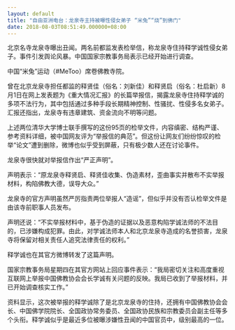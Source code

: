 ```yaml
---
layout: default
title: "自由亚洲电台：龙泉寺主持被曝性侵女弟子 “米兔”“烧”到佛门"
date: 2018-08-03T08:51:49.000000+08:00
---
```


北京名寺龙泉寺曝出丑闻。两名前都监发表检举信，称龙泉寺住持释学诚性侵女弟子。事件引发舆论风暴。中国国家宗教事务局表示已经开始进行调查。

中国“米兔”运动（#MeToo）席卷佛教寺院。

曾在北京龙泉寺担任都监的释贤佳（俗名：刘新佳）和释贤启（俗名：杜启新）8月1日在网上发表题为《重大情况汇报》的长篇举报信，揭露龙泉寺住持释学诚的多项不法行为，其中包括通过多种手段长期精神控制、性骚扰、性侵多名女弟子。汇报还指出，龙泉寺有违章建筑、资金流向不明等问题。

上述两位清华大学博士联手撰写的这份95页的检举文件，内容缜密、结构严谨、参考资料详细，被中国网友评为“举报信的典范”。但这份让网友们纷纷惊叹的检举“论文”遭到删除，微博也似乎受到屏蔽，只有极少数人还在讨论事件。

龙泉寺很快就对举报信作出“严正声明”。

声明表示：“原龙泉寺释贤启、释贤佳收集、伪造素材，歪曲事实并散布不实举报材料，构陷佛教大德，误导大众。”

龙泉寺的官方声明虽然严厉指责两位举报人“造谣”，但似乎并没有否认检举文件是由该寺前职事人员发布。

声明还说：“不实举报材料中，基于伪造的证据以及恶意构陷学诚法师的不法目的，已涉嫌构成犯罪。由此，对学诚法师本人和北京龙泉寺造成的名誉损害，龙泉寺将保留对相关责任人追究法律责任的权利。”

释学诚也在其官方微博转发了这篇声明。

国家宗教事务局星期四在其官方网站上回应事件表示：“我局密切关注和高度重视互联网上举报中国佛教协会会长学诚有关问题的反映。我局已收到了举报材料，并已开始调查核实工作。”

资料显示，这次被举报的释学诚除了是北京龙泉寺的住持，还拥有中国佛教协会会长、中国佛学院院长、全国政协常务委员、全国政协民族和宗教委员会副主任等多个头衔。释学诚似乎是最近多位被曝涉嫌性丑闻的中国官员中，级别最高的一位。

